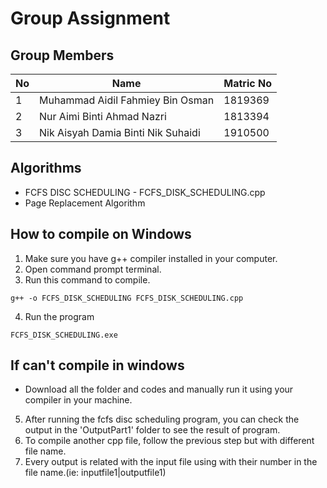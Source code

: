# Group Assignment

## Group Members

| No  | Name                               | Matric No |
| --- | ---------------------------------- | --------- |
| 1   | Muhammad Aidil Fahmiey Bin Osman   | 1819369   |
| 2   | Nur Aimi Binti Ahmad Nazri         | 1813394   |
| 3   | Nik Aisyah Damia Binti Nik Suhaidi | 1910500   |

## Algorithms

- FCFS DISC SCHEDULING - FCFS_DISK_SCHEDULING.cpp
- Page Replacement Algorithm

## How to compile on Windows

1. Make sure you have g++ compiler installed in your computer.
2. Open command prompt terminal.
3. Run this command to compile.

```
g++ -o FCFS_DISK_SCHEDULING FCFS_DISK_SCHEDULING.cpp
```

4. Run the program

```
FCFS_DISK_SCHEDULING.exe
```


## If can't compile in windows

- Download all the folder and codes and manually run it using your compiler in your machine.

5. After running the fcfs disc scheduling program, you can check the output in the 'OutputPart1' folder to see the result of program.
6. To compile another cpp file, follow the previous step but with different file name.
7. Every output is related with the input file using with their number in the file name.(ie: inputfile1|outputfile1)

